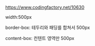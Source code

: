 https://www.codingfactory.net/10630

width:500px

border-box: 테두리와 패딩를 합쳐서 500px

content-box: 컨텐트 영역만 500px
